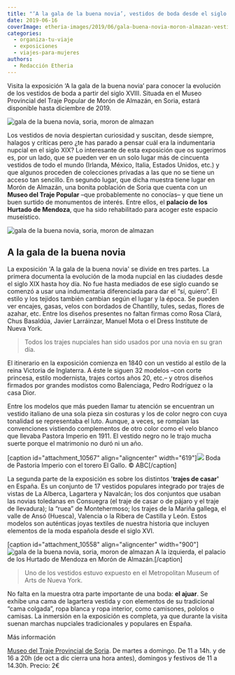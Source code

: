 ```yaml
---
title: "‘A la gala de la buena novia’, vestidos de boda desde el siglo XVIII"
date: 2019-06-16
coverImage: etheria-images/2019/06/gala-buena-novia-moron-almazan-vestido.jpg
categories: 
  - organiza-tu-viaje
  - exposiciones
  - viajes-para-mujeres
authors: 
  - Redacción Etheria
---
```


Visita la exposición ‘A la gala de la buena novia’ para conocer la evolución de los 
vestidos de boda a partir del siglo XVIII. Situada en el Museo Provincial del Traje 
Popular de Morón de Almazán, en Soria, estará disponible hasta diciembre de 2019. 

![gala de la buena novia, soria, moron de almazan](etheria-images/2019/06/gala-buena-novia-moron-almazan-vestido.jpg "Exposición A la gala de la buena novia, en el Museo Provincial del Traje Popular de Morón de Almazán, en Soria.")

Los vestidos de novia despiertan curiosidad y suscitan, desde siempre, halagos y críticas pero ¿te has parado a pensar cuál era la indumentaria nupcial en el siglo XIX? Lo interesante de esta exposición que os sugerimos es, por un lado, que se pueden ver en un solo lugar más de cincuenta vestidos de todo el mundo (Irlanda, México, Italia, Estados Unidos, etc.) y que algunos proceden de colecciones privadas a las que no se tiene un acceso tan sencillo. En segundo lugar, que dicha muestra tiene lugar en Morón de Almazán, una bonita población de Soria que cuenta con un **Museo del Traje Popular** –que probablemente no conocías– y que tiene un buen surtido de monumentos de interés. Entre ellos, el **palacio de los Hurtado de Mendoza**, que ha sido rehabilitado para acoger este espacio museístico.

![gala de la buena novia, soria, moron de almazan](etheria-images/2019/06/gala-buena-novia-moron-almazan-doble.jpg "Exposición A la gala de la buena novia, en el Museo Provincial del Traje Popular de Morón de Almazán, en Soria.")

## A la gala de la buena novia

La exposición 'A la gala de la buena novia' se divide en tres partes. La primera documenta la evolución de la moda nupcial en las ciudades desde el siglo XIX hasta hoy día. No fue hasta mediados de ese siglo cuando se comenzó a usar una indumentaria diferenciada para dar el “sí, quiero”. El estilo y los tejidos también cambian según el lugar y la época. Se pueden ver encajes, gasas, velos con bordados de Chantilly, tules, sedas, flores de azahar, etc. Entre los diseños presentes no faltan firmas como Rosa Clará, Chus Basaldúa, Javier Larráinzar, Manuel Mota o el Dress Institute de Nueva York.

> Todos los trajes nupciales han sido usados por una novia en su gran día. 

El itinerario en la exposición comienza en 1840 con un vestido al estilo de la reina Victoria de Inglaterra. A éste le siguen 32 modelos –con corte princesa, estilo modernista, trajes cortos años 20, etc.– y otros diseños firmados por grandes modistos como Balenciaga, Pedro Rodríguez o la casa Dior.

Entre los modelos que más pueden llamar tu atención se encuentran un vestido italiano de una sola pieza sin costuras y los de color negro con cuya tonalidad se representaba el luto. Aunque, a veces, se rompían las convenciones vistiendo complementos de otro color como el velo blanco que llevaba Pastora Imperio en 1911. El vestido negro no le trajo mucha suerte porque el matrimonio no duró ni un año.

\[caption id="attachment\_10567" align="aligncenter" width="619"\]![](etheria-images/2019/06/boda-pastora-imperio.jpg) Boda de Pastoria Imperio con el torero El Gallo. © ABC\[/caption\]

La segunda parte de la exposición es sobre los distintos '**trajes de casar'** en España. Es un conjunto de 17 vestidos populares integrado por trajes de vistas de La Alberca, Lagartera y Navalcán; los dos conjuntos que usaban las novias toledanas en Consuegra (el traje de casar o de pájaro y el traje de llevadura); la “ruea” de Montehermoso; los trajes de la Mariña gallega, el valle de Ansó (Huesca), Valencia o la Ribera de Castilla y León. Estos modelos son auténticas joyas textiles de nuestra historia que incluyen elementos de la moda española desde el siglo XVI.

\[caption id="attachment\_10558" align="aligncenter" width="900"\]![gala de la buena novia, soria, moron de almazan](etheria-images/2019/06/gala-buena-novia-moron-almazan.jpg "Morón de Almazán, un bonito pueblo de Soria.") A la izquierda, el palacio de los Hurtado de Mendoza en Morón de Almazán.\[/caption\]

> Uno de los vestidos estuvo expuesto en el Metropolitan Museum of Arts de Nueva York. 

No falta en la muestra otra parte importante de una boda: **el ajuar**. Se exhibe una cama de lagartera vestida y con elementos de su tradicional “cama colgada”, ropa blanca y ropa interior, como camisones, pololos o camisas. La inmersión en la exposición es completa, ya que durante la visita suenan marchas nupciales tradicionales y populares en España.

Más información 

[Museo del Traje Provincial de Soria](https://www.museotrajepopularsoriano.es/). De martes a domingo. De 11 a 14h. y de 16 a 20h (de oct a dic cierra una hora antes), domingos y festivos de 11 a 14.30h. Precio: 2€
